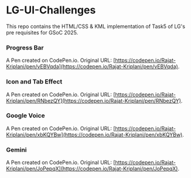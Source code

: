 # LG-UI-Challenges
This repo contains the HTML/CSS &amp; KML implementation of Task5 of LG's pre requisites for GSoC 2025.

### Progress Bar
A Pen created on CodePen.io. Original URL: [https://codepen.io/Rajat-Kriplani/pen/vEBVqda](https://codepen.io/Rajat-Kriplani/pen/vEBVqda).

### Icon and Tab Effect
A Pen created on CodePen.io. Original URL: [https://codepen.io/Rajat-Kriplani/pen/RNbezQY](https://codepen.io/Rajat-Kriplani/pen/RNbezQY).

### Google Voice
A Pen created on CodePen.io. Original URL: [https://codepen.io/Rajat-Kriplani/pen/xbKQYBw](https://codepen.io/Rajat-Kriplani/pen/xbKQYBw).

### Gemini
A Pen created on CodePen.io. Original URL: [https://codepen.io/Rajat-Kriplani/pen/JoPepqX](https://codepen.io/Rajat-Kriplani/pen/JoPepqX).
